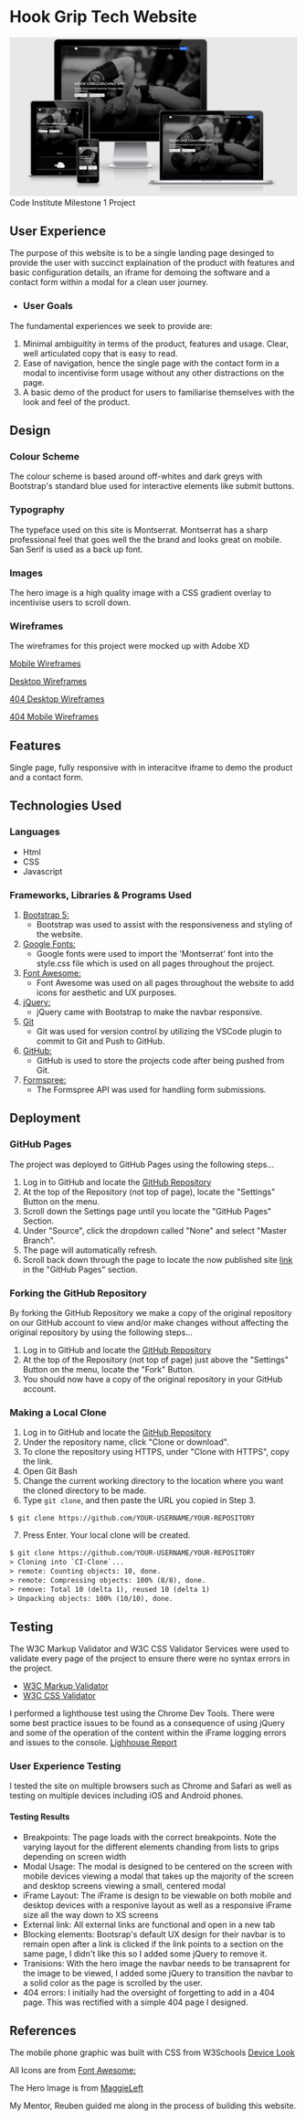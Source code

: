 # Hook Grip Tech Website
![amiresponsonsive JPG](https://github.com/slammer1870/ci-ms-1/blob/main/assets/img/amiresponsive.png)
Code Institute Milestone 1 Project

## User Experience
The purpose of this website is to be a single landing page desinged to provide the user with succinct explaination of the product with features and basic configuration details, an iframe for demoing the software and a contact form within a modal for a clean user journey.

- ### User Goals
The fundamental experiences we seek to provide are:
1. Minimal ambiguitity in terms of the product, features and usage. Clear, well articulated copy that is easy to read.
2. Ease of navigation, hence the single page with the contact form in a modal to incentivise form usage without any other distractions on the page.
3. A basic demo of the product for users to familiarise themselves with the look and feel of the product.

## Design
### Colour Scheme
The colour scheme is based around off-whites and dark greys with Bootstrap's standard blue used for interactive elements like submit buttons.
### Typography
The typeface used on this site is Montserrat. Montserrat has a sharp professional feel that goes well the the brand and looks great on mobile. San Serif is used as a back up font.
### Images
The hero image is a high quality image with a CSS gradient overlay to incentivise users to scroll down.

### Wireframes
The wireframes for this project were mocked up with Adobe XD

[Mobile Wireframes](https://github.com/slammer1870/ci-ms-1/blob/main/assets/Wireframes/mobile-wireframe.png)

[Desktop Wireframes](https://github.com/slammer1870/ci-ms-1/blob/main/assets/Wireframes/web-wireframe.png)

[404 Desktop Wireframes](https://github.com/slammer1870/ci-ms-1/blob/main/assets/Wireframes/404desktop-wireframe.png)

[404 Mobile Wireframes](https://github.com/slammer1870/ci-ms-1/blob/main/assets/Wireframes/404mobile-wireframe.png)

## Features
Single page, fully responsive with in interacitve iframe to demo the product and a contact form.

## Technologies Used
### Languages
- Html
- CSS
- Javascript

### Frameworks, Libraries & Programs Used
1. [Bootstrap 5:](https://getbootstrap.com/)
    - Bootstrap was used to assist with the responsiveness and styling of the website.
1. [Google Fonts:](https://fonts.google.com/)
    - Google fonts were used to import the 'Montserrat' font into the style.css file which is used on all pages throughout the project.
1. [Font Awesome:](https://fontawesome.com/)
    - Font Awesome was used on all pages throughout the website to add icons for aesthetic and UX purposes.
1. [jQuery:](https://jquery.com/)
    - jQuery came with Bootstrap to make the navbar responsive.
1. [Git](https://git-scm.com/)
    - Git was used for version control by utilizing the VSCode plugin to commit to Git and Push to GitHub.
1. [GitHub:](https://github.com/)
    - GitHub is used to store the projects code after being pushed from Git.
1. [Formspree:](https://formspree.io/)
    - The Formspree API was used for handling form submissions.

## Deployment

### GitHub Pages

The project was deployed to GitHub Pages using the following steps...

1. Log in to GitHub and locate the [GitHub Repository](https://github.com/)
2. At the top of the Repository (not top of page), locate the "Settings" Button on the menu.
3. Scroll down the Settings page until you locate the "GitHub Pages" Section.
4. Under "Source", click the dropdown called "None" and select "Master Branch".
5. The page will automatically refresh.
6. Scroll back down through the page to locate the now published site [link](https://github.com) in the "GitHub Pages" section.

### Forking the GitHub Repository

By forking the GitHub Repository we make a copy of the original repository on our GitHub account to view and/or make changes without affecting the original repository by using the following steps...

1. Log in to GitHub and locate the [GitHub Repository](https://github.com/)
2. At the top of the Repository (not top of page) just above the "Settings" Button on the menu, locate the "Fork" Button.
3. You should now have a copy of the original repository in your GitHub account.

### Making a Local Clone

1. Log in to GitHub and locate the [GitHub Repository](https://github.com/)
2. Under the repository name, click "Clone or download".
3. To clone the repository using HTTPS, under "Clone with HTTPS", copy the link.
4. Open Git Bash
5. Change the current working directory to the location where you want the cloned directory to be made.
6. Type `git clone`, and then paste the URL you copied in Step 3.

```
$ git clone https://github.com/YOUR-USERNAME/YOUR-REPOSITORY
```

7. Press Enter. Your local clone will be created.

```
$ git clone https://github.com/YOUR-USERNAME/YOUR-REPOSITORY
> Cloning into `CI-Clone`...
> remote: Counting objects: 10, done.
> remote: Compressing objects: 100% (8/8), done.
> remove: Total 10 (delta 1), reused 10 (delta 1)
> Unpacking objects: 100% (10/10), done.

```

## Testing

The W3C Markup Validator and W3C CSS Validator Services were used to validate every page of the project to ensure there were no syntax errors in the project.

-   [W3C Markup Validator](https://jigsaw.w3.org/css-validator/#validate_by_input)
-   [W3C CSS Validator](https://jigsaw.w3.org/css-validator/#validate_by_input)

I performed a lighthouse test using the Chrome Dev Tools. There were some best practice issues to be found as a consequence of using jQuery and some of the operation of the content within the iFrame logging errors and issues to the console. [Lighhouse Report](https://github.com/slammer1870/ci-ms-1/blob/main/assets/testing/lighthouse-report.pdf)

### User Experience Testing

I tested the site on multiple browsers such as Chrome and Safari as well as testing on multiple devices including iOS and Android phones.

#### Testing Results

- Breakpoints: The page loads with the correct breakpoints. Note the varying layout for the different elements chanding from lists to grips depending on screen width
- Modal Usage: The modal is designed to be centered on the screen with mobile devices viewing a modal that takes up the majority of the screen and desktop screens viewing a small, centered modal
- iFrame Layout: The iFrame is design to be viewable on both mobile and desktop devices with a responive layout as well as a responsive iFrame size all the way down to XS screens
- External link: All external links are functional and open in a new tab
- Blocking elements: Bootsrap's default UX design for their navbar is to remain open after a link is clicked if the link points to a section on the same page, I didn't like this so I added some jQuery to remove it.
- Tranisions: With the hero image the navbar needs to be transaprent for the image to be viewed, I added some jQuery to transition the navbar to a solid color as the page is scrolled by the user.
- 404 errors: I initially had the oversight of forgetting to add in a 404 page. This was rectified with a simple 404 page I designed.

## References
The mobile phone graphic was built with CSS from W3Schools [Device Look](w3schools.com/howto/howto_css_devices.asp)

All Icons are from [Font Awesome:](https://fontawesome.com/)

The Hero Image is from [MaggieLeft](https://maggieleft.com/)

My Mentor, Reuben guided me along in the process of building this website.
